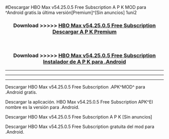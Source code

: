 #Descargar HBO Max v54.25.0.5 Free Subscription  A P K MOD para ^Android gratis.la última versión[Premium]^[Sin anuncios] 1uni2



<div align="center">
<h3>Download >>>>> <a href="https://es-web.web.app/?es= HBO Max v54.25.0.5 Free Subscription ">HBO Max v54.25.0.5 Free Subscription  Descargar A P K Premium</a></h3><br>

<h3>Download >>>>> <a href="https://es-web.web.app/?es= HBO Max v54.25.0.5 Free Subscription ">HBO Max v54.25.0.5 Free Subscription  Instalador de A P K para .Android</a></h3>
</div>


----------------------------------------------------------

----------------------------------------------------------

----------------------------------------------------------

Descargar HBO Max v54.25.0.5 Free Subscription  .APK^MOD^ para .Android gratis.

Descargar la aplicación. HBO Max v54.25.0.5 Free Subscription  APK^El nombre es la versión para .Android.

Descargar HBO Max v54.25.0.5 Free Subscription  A P K [Sin anuncios]

Descargar HBO Max v54.25.0.5 Free Subscription  gratuita del mod para .Android.
